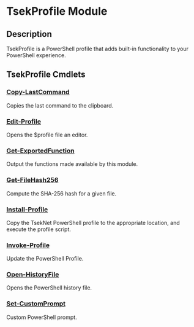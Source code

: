 ﻿---
Module Name: TsekProfile
Module Guid: cb9cc768-774a-459b-b4d9-8380f406628c
Download Help Link: NA
Help Version: 0.2.1
Locale: en-US
---

# TsekProfile Module
## Description
TsekProfile is a PowerShell profile that adds built-in functionality to your PowerShell experience.

## TsekProfile Cmdlets
### [Copy-LastCommand](Copy-LastCommand.md)
Copies the last command to the clipboard.

### [Edit-Profile](Edit-Profile.md)
Opens the $profile file an editor.

### [Get-ExportedFunction](Get-ExportedFunction.md)
Output the functions made available by this module.

### [Get-FileHash256](Get-FileHash256.md)
Compute the SHA-256 hash for a given file.

### [Install-Profile](Install-Profile.md)
Copy the TsekNet PowerShell profile to the appropriate location, and execute
the profile script.

### [Invoke-Profile](Invoke-Profile.md)
Update the PowerShell Profile.

### [Open-HistoryFile](Open-HistoryFile.md)
Opens the PowerShell history file.

### [Set-CustomPrompt](Set-CustomPrompt.md)
Custom PowerShell prompt.


